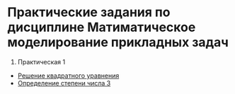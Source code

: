 # Практические задания по дисциплине Матиматическое моделирование прикладных задач
1. Практическая 1
  * [Решение квадратного уравнения](pr1/quadratic_equation)
  * [Определение степени числа 3](pr1/degree_of_three) 
